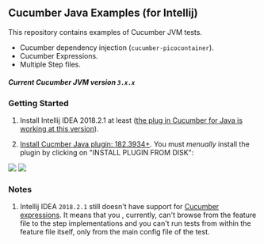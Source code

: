 ## Cucumber Java Examples (for Intellij)

This repository contains examples of Cucumber JVM tests.

* Cucumber dependency injection (`cucumber-picocontainer`).
* Cucumber Expressions.
* Multiple Step files.

##### Current Cucumber JVM version `3.x.x`


### Getting Started
1. Install Intellij IDEA 2018.2.1 at least ([the plug in Cucumber for Java is working at this version](https://youtrack.jetbrains.com/issue/IDEA-192612)).

2. [Install  Cucmber Java plugin: 182.3934+](https://plugins.jetbrains.com/plugin/7212-cucumber-for-java). You must _menually_ install the plugin by clicking on "INSTALL PLUGIN FROM DISK":

![](https://i.imgur.com/Qux06AZ.jpg)
![](https://i.imgur.com/k5dCiNM.jpg)


### Notes
1. Intellij IDEA `2018.2.1` still doesn't have support for [Cucumber expressions](https://youtrack.jetbrains.com/issue/IDEA-193111). It means that you , currently, can't browse from the feature file to the step implementations and you can't run tests from within the feature file itself, only from the main config file of the test.

